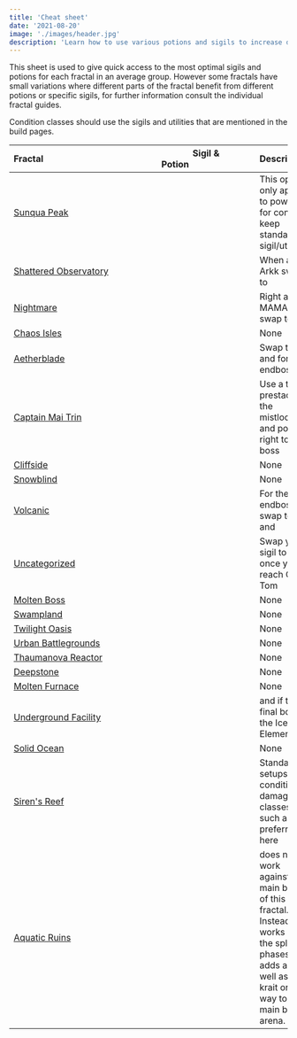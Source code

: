 ```yaml
---
title: 'Cheat sheet'
date: '2021-08-20'
image: './images/header.jpg'
description: 'Learn how to use various potions and sigils to increase damage output.'
---
```


This sheet is used to give quick access to the most optimal sigils and potions for each fractal in an average group. However some fractals have small variations where different parts of the fractal benefit from different potions or specific sigils, for further information consult the individual fractal guides.

<Warning>
Condition classes should use the sigils and utilities that are mentioned in the build pages.
</Warning>

| Fractal                                                  | Sigil & Potion                                                                                                                      | Description                                                                                                                                                                          |
| -------------------------------------------------------- | ----------------------------------------------------------------------------------------------------------------------------------- | ------------------------------------------------------------------------------------------------------------------------------------------------------------------------------------ |
| [Sunqua Peak](/fractals/sunqua-peak)                     | <Item id="36053" size="large" disableText/> <Item id="24868" size="large" disableText/> <Item id="9443" size="large" disableText/>  | This option only applies to power, for condi keep standard sigil/utility.                                                                                                            |
| [Shattered Observatory](/fractals/shattered-observatory) | <Item id="24615" size="large" disableText/> <Item id="24868" size="large" disableText/> <Item id="9443" size="large" disableText/>  | When at Arkk swap to <Item id="50082"/>                                                                                                                                              |
| [Nightmare](/fractals/nightmare)                         | <Item id="24615" size="large" disableText/> <Item id="24868" size="large" disableText/> <Item id="50082" size="large" disableText/> | Right after MAMA swap <Item id="24615"/> to <Item id="24658"/>                                                                                                                       |
| [Chaos Isles](/fractals/chaos-isles)                     | <Item id="24615" size="large" disableText/> <Item id="24868" size="large" disableText/> <Item id="9443" size="large" disableText/>  | None                                                                                                                                                                                 |
| [Aetherblade](/fractals/aetherblade)                     | <Item id="24615" size="large" disableText/> <Item id="24868" size="large" disableText/> <Item id="50082" size="large" disableText/> | Swap to <Item id="24672"/> and <Item id="8887"/> for the endboss.                                                                                                                    |
| [Captain Mai Trin](/fractals/captain-mai-trin-boss)      | <Item id="24615" size="large" disableText/> <Item id="24868" size="large" disableText/> <Item id="50082" size="large" disableText/> | Use a <Item id="78978"/> to prestack at the mistlock and port right to the boss                                                                                                      |
| [Cliffside](/fractals/cliffside)                         | <Item id="24615" size="large" disableText/> <Item id="24678" size="large" disableText/> <Item id="8881" size="large" disableText/>  | None                                                                                                                                                                                 |
| [Snowblind](/fractals/snowblind)                         | <Item id="36053" size="large" disableText/> <Item id="24667" size="large" disableText/> <Item id="8883" size="large" disableText/>  | None                                                                                                                                                                                 |
| [Volcanic](/fractals/volcanic)                           | <Item id="36053" size="large" disableText/> <Item id="24648" size="large" disableText/> <Item id="8890" size="large" disableText/>  | For the endboss swap <Item id="24648"/> to <Item id="24868"/> and <Item id="8886"/>                                                                                                  |
| [Uncategorized](/fractals/uncategorized)                 | <Item id="24615" size="large" disableText/> <Item id="24868" size="large" disableText/> <Item id="8887" size="large" disableText/>  | Swap your <Item id="24615"/> sigil to <Item id="24672"/> once you reach Old Tom                                                                                                      |
| [Molten Boss](/fractals/molten-boss)                     | <Item id="24615" size="large" disableText/> <Item id="24868" size="large" disableText/> <Item id="50082" size="large" disableText/> | None                                                                                                                                                                                 |
| [Swampland](/fractals/swampland)                         | <Item id="36053" size="large" disableText/> <Item id="24868" size="large" disableText/> <Item id="9443" size="large" disableText/>  | None                                                                                                                                                                                 |
| [Twilight Oasis](/fractals/twilight-oasis)               | <Item id="24615" size="large" disableText/> <Item id="36053" size="large" disableText/> <Item id="9443" size="large" disableText/>  | None                                                                                                                                                                                 |
| [Urban Battlegrounds](/fractals/urban-battlegrounds)     | <Item id="24615" size="large" disableText/> <Item id="24868" size="large" disableText/> <Item id="9443" size="large" disableText/>  | None                                                                                                                                                                                 |
| [Thaumanova Reactor](/fractals/thaumanova-reactor)       | <Item id="24615" size="large" disableText/> <Item id="24868" size="large" disableText/> <Item id="9443" size="large" disableText/>  | None                                                                                                                                                                                 |
| [Deepstone](/fractals/deepstone)                         | <Item id="24615" size="large" disableText/> <Item id="24554" size="large" disableText/> <Item id="9443" size="large" disableText/>  | None                                                                                                                                                                                 |
| [Molten Furnace](/fractals/molten-furnace)               | <Item id="24615" size="large" disableText/> <Item id="24554" size="large" disableText/> <Item id="50082" size="large" disableText/> | None                                                                                                                                                                                 |
| [Underground Facility](/fractals/underground-facility)   | <Item id="36053" size="large" disableText/> <Item id="24684" size="large" disableText/> <Item id="8892" size="large" disableText/>  | <Item id="24661"/> and <Item id="8885"/> if the final boss is the Ice Elemental                                                                                                      |
| [Solid Ocean](/fractals/solid-ocean)                     | <Item id="36053" size="large" disableText/> <Item id="24661" size="large" disableText/> <Item id="8885" size="large" disableText/>  | None                                                                                                                                                                                 |
| [Siren's Reef](/fractals/sirens-reef)                    | <Item id="24615" size="large" disableText/> <Item id="24868" size="large" disableText/> <Item id="9443" size="large" disableText/>  | Standard setups on condition damage classes such as [<Specialization name="Firebrand" text="Condition Firebrand" disableLink/>](/builds/guardian/condi-firebrand) are preferred here |
| [Aquatic Ruins](/fractals/aquatic-ruins)                 | <Item id="24615" size="large" disableText/> <Item id="24658" size="large" disableText/> <Item id="50082" size="large" disableText/> | <Item id="24658"/> does not work against the main boss of this fractal. Instead, it works on the split phases and adds as well as the krait on the way to the main boss arena.       |
